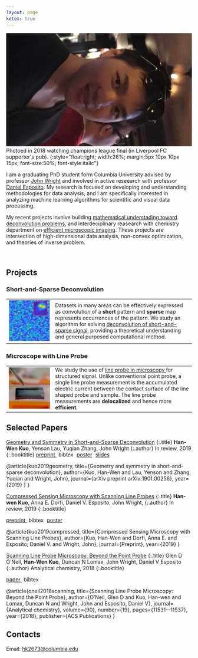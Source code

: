 ```yaml
---
layout: page
ketex: true
---
```


![](/assets/profile-color.jpg)
Photoed in 2018 watching champions league final (in Liverpool FC supporter's pub).
{:style="float:right; width:26%; margin:5px 10px 10px 15px; font-size:50%; font-style:italic"}


I am a graduating PhD student form Columbia University advised by professor [John Wright](http://www.columbia.edu/~jw2966/) and involved in active reseearch with professor [Daniel Esposito](https://cheme.columbia.edu/faculty/daniel-esposito). My research is focused on developing and understanding methodologies for data analysis; and I am specifically interested in analyzing machine learning algorithms for scientific and visual data processing. 

My recent projects involve building [mathematical understading toward deconvolution problems](https:/sbdsphere.github.io), and interdeciplinary reasearch with chemistry department on [efficient microscopic imaging](??). These projects are intersection of high-dimensional data analysis,  non-convex optimization, and theories of inverse problem. 


<br/>


## Projects ##
### Short-and-Sparse Deconvolution ###

<table>
	<col width="25%">
	<col width="75%">
	<tr>
    	<td> <a href="https://sbdsphere.github.io"><img src="/assets/fig_realdata_rec.png" > </a> </td>
    	<td>  Datasets in many areas can be effectively expressed as convolution of a <b> short </b> pattern and <b> sparse </b> map represents occurrences of the pattern. We study an algorithm for solving <a href="https://sbdsphere.github.io"> deconvolution of short-and-sparse signal</a>, providing a theoretical understanding and general purposed computational method. </td>
  	</tr>
</table>

### Microscope with Line Probe ###
                 
<table>
	<col width="25%">
	<col width="75%">
	<tr>
    	<td> <a href="/pages/intro_clp"><img src="/assets/fig_probe_closeup2.png" > </a> </td>
    	<td>We study the use of <a href="/pages/intro_clp"> line probe in microscopy </a> for structured signal. Unlike conventional point probe, a single line probe measurement is the accumulated electric current between the contact surface of the line shaped probe and sample. The line probe measurements are <b> delocalized </b> and hence more <b>efficient</b>.</td>
  	</tr>
</table>




## Selected Papers ##

[Geometry and Symmetry in Short-and-Sparse Deconvolution](https://arxiv.org/pdf/1901.00256.pdf)
{:.title}
**Han-Wen Kuo**, Yenson Lau, Yuqian Zhang, John Wright
{:.author}
In review, 2019
{:.booktitle}
<span class="glyphicon glyphicon-download-alt"></span><span style="margin-right:5px"><a role="button" href="https://arxiv.org/pdf/1901.00256.pdf"> preprint </a></span> <span class="glyphicon glyphicon-paperclip"></span>
<span style="margin-right:5px"><a role="button" onclick="toggle_block('bibtex-sas-long')" >bibtex</a></span> <span> <span class="glyphicon glyphicon-picture"></span> <span style="margin-right:5px"><a role="button" href="/assets/poster_SaSD.pdf">poster</a></span> <span class="glyphicon glyphicon-film"></span> <span style="margin-right:5px"><a role="button" href="/assets/slides_SaSD.pdf">slides</a></span> 

<div id="bibtex-sas-long" class="bibtex">
@article{kuo2019geometry,
  title={Geometry and symmetry in short-and-sparse deconvolution},
  author={Kuo, Han-Wen and Lau, Yenson and Zhang, Yuqian and Wright, John},
  journal={arXiv preprint arXiv:1901.00256},
  year={2019}
}
}
</div>


[Compressed Sensing Microscopy with Scanning Line Probes](/assets/neurips_2019.pdf)
{:.title}
 **Han-wen Kuo**, Anna E. Dorfi, Daniel V. Esposito, John Wright, 
{:.author}
In review, 2019
{:.booktitle}

<span class="glyphicon glyphicon-download-alt"></span><span style="margin-right:5px"><a role="button" href="/assets/neurips_2019.pdf" > preprint </a></span> <span class="glyphicon glyphicon-paperclip"></span>
<span style="margin-right:5px"><a role="button" onclick="toggle_block('bibtex-csclp-long')" >bibtex</a></span><span class="glyphicon glyphicon-picture"></span> <span style="margin-right:5px"><a role="button" href="/assets/poster_secmclp.pdf">poster</a></span>

<div id="bibtex-csclp-long" class="bibtex">
@article{kuo2019compressed,
  title={Compressed Sensing Microscopy with Scanning Line Probes},
  author={Kuo, Han-Wen and Dorfi, Anna E. and Esposito, Daniel V. and Wright, John},
  journal={Preprint},
  year={2019}
}
</div>


[Scanning Line Probe Microscopy: Beyond the Point Probe](https://pubs.acs.org/doi/pdf/10.1021/acs.analchem.8b02852)
{:.title}
Glen D O’Neil, **Han-Wen Kuo**, Duncan N Lomax, John Wright, Daniel V Esposito
{:.author}
Analytical chemistry, 2018
{:.booktitle}

<span class="glyphicon glyphicon-download-alt"></span><span style="margin-right:5px"><a role="button" href="/assets/acs.analchem.8b02852.pdf"> paper </a></span> <span class="glyphicon glyphicon-paperclip"></span>
<span><a role="button" onclick="toggle_block('bibtex-scanning')" >bibtex</a></span>

<div id="bibtex-scanning" class="bibtex">
@article{oneil2018scanning,
  title={Scanning Line Probe Microscopy: Beyond the Point Probe},
  author={O’Neil, Glen D and Kuo, Han-wen and Lomax, Duncan N and Wright, John and Esposito, Daniel V},
  journal={Analytical chemistry},
  volume={90},
  number={19},
  pages={11531--11537},
  year={2018},
  publisher={ACS Publications}
}
</div>


## Contacts ##

Email: <hk2673@columbia.edu>
